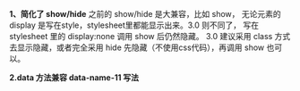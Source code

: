 **1、简化了 show/hide**
之前的 show/hide 是大兼容，比如 show， 无论元素的 display 是写在style，stylesheet里都能显示出来。3.0 则不同了，
写在 stylesheet 里的 display:none 调用 show 后仍然隐藏。 3.0 建议采用 class 方式去显示隐藏，或者完全采用 hide 先隐藏（不使用css代码），再调用 show 也可以。

<style>
    input {
        display: none;
    }
</style>
<input id="txt" type="text" value=""/>
<script>
    $('#txt').show(); // 仍然隐藏的状态
</script>

**2.data 方法兼容 data-name-11 写法**
<input id="txt" type="text" value="" data-name-11="aa"/>
<script>
     // 3.0 版本 输出 {"name-11": aa}， 之前版本输出 {}
    $('#txt').data()
</script>
